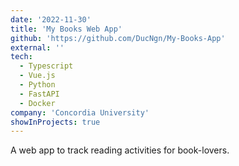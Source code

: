 ```yaml
---
date: '2022-11-30'
title: 'My Books Web App'
github: 'https://github.com/DucNgn/My-Books-App'
external: ''
tech:
  - Typescript
  - Vue.js
  - Python
  - FastAPI
  - Docker
company: 'Concordia University'
showInProjects: true
---
```


A web app to track reading activities for book-lovers.
